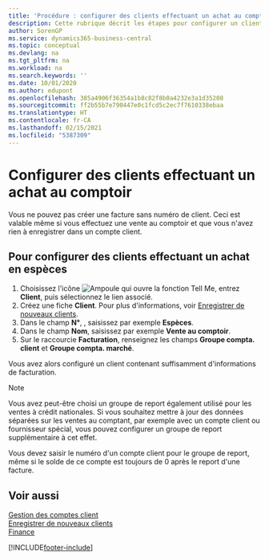 ```yaml
---
title: 'Procédure : configurer des clients effectuant un achat au comptoir | Microsoft Docs'
description: Cette rubrique décrit les étapes pour configurer un client qui paie en espèces.
author: SorenGP
ms.service: dynamics365-business-central
ms.topic: conceptual
ms.devlang: na
ms.tgt_pltfrm: na
ms.workload: na
ms.search.keywords: ''
ms.date: 10/01/2020
ms.author: edupont
ms.openlocfilehash: 385a4906f36354a1b8c82f8b0a4232e3a1d35208
ms.sourcegitcommit: ff2b55b7e790447e0c1fcd5c2ec7f7610338ebaa
ms.translationtype: HT
ms.contentlocale: fr-CA
ms.lasthandoff: 02/15/2021
ms.locfileid: "5387309"
---
```

# <a name="set-up-cash-customers"></a>Configurer des clients effectuant un achat au comptoir
Vous ne pouvez pas créer une facture sans numéro de client. Ceci est valable même si vous effectuez une vente au comptoir et que vous n'avez rien à enregistrer dans un compte client.  

## <a name="to-set-up-a-cash-customer"></a>Pour configurer des clients effectuant un achat en espèces  
1.  Choisissez l'icône ![Ampoule qui ouvre la fonction Tell Me](media/ui-search/search_small.png "Dites-moi ce que vous voulez faire"), entrez **Client**, puis sélectionnez le lien associé.  
2.  Créez une fiche **Client**. Pour plus d'informations, voir [Enregistrer de nouveaux clients](sales-how-register-new-customers.md).
3.  Dans le champ **N°**, , saisissez par exemple **Espèces**.  
4.  Dans le champ **Nom**, saisissez par exemple **Vente au comptoir**.  
5.  Sur le raccourcie **Facturation**, renseignez les champs **Groupe compta. client** et **Groupe compta. marché**.  

 Vous avez alors configuré un client contenant suffisamment d'informations de facturation.  

> [!NOTE]  
>  Vous avez peut-être choisi un groupe de report également utilisé pour les ventes à crédit nationales. Si vous souhaitez mettre à jour des données séparées sur les ventes au comptant, par exemple avec un compte client ou fournisseur spécial, vous pouvez configurer un groupe de report supplémentaire à cet effet.  
>   
>  Vous devez saisir le numéro d'un compte client pour le groupe de report, même si le solde de ce compte est toujours de 0 après le report d'une facture.  

## <a name="see-also"></a>Voir aussi
[Gestion des comptes client](receivables-manage-receivables.md)  
[Enregistrer de nouveaux clients](sales-how-register-new-customers.md)    
[Finance](finance.md)  



[!INCLUDE[footer-include](includes/footer-banner.md)]